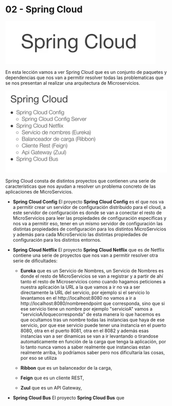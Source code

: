 # 02 - Spring Cloud

![04-02-01](images/04-02-01.png)

En esta lección vamos a ver Spring Cloud que es un conjunto de paquetes y dependencias que nos van a permitir resolver todas las problematicas que se nos presentan al realizar una arquitectura de Microservicios.

![04-02-02](images/04-02-02.png)

Spring Cloud consta de distintos proyectos que contienen una serie de características que nos ayudan a resolver un problema concreto de las aplicaciones de MicroServicios.

* **Spring Cloud Config**
   El proyecto **Spring Cloud Config** es el que nos va a permitir crear un servidor de configuración distribuido para el cloud, a este servidor de configuración es donde se van a conectar el resto de MicroServicios para leer las propiedades de configuración especificas y nos va a permitir eso, tener en un mismo servidor de configuración las distintas propiedades de configuración para los distintos MicroServicios y además para cada MicroServicio las distintas propiedades de configuración para los distintos entornos.
   
* **Spring Cloud Netflix**
   El proyecto **Spring Cloud Netflix** que es de Netflix contiene una serie de proyectos que nos van a permitir resolver otra serie de dificultades:
   
   * **Eureka** que es un Servicio de Nombres, un Servicio de Nombres es donde el resto de MicroServicios se van a registrar y a partir de ahí tanto el resto de Microservicios como cuando hagamos peticiones a nuestra aplicación la URL a la que vamos a ir no va a ser directamente la URL del servicio, por ejemplo si el servicio lo levantamos en el http://localhost:8080 no vamos a ir a http://localhost:8080/nombreendpoint que corresponda, sino que si ese servicio tiene un nombre por ejemplo "servicioA" vamos a "servicioA/loquecorresponda" de esta manera lo que hacemos es que ocultamos tras un nombre todas las instancias que haya de ese servicio, por que ese servicio puede tener una instancia en el puerto 8080, otra en el puerto 8081, otra en el 8082 y además esas instancias van a ser dinamicas se van a ir levantando o tirandose automaticamente en función de la carga que tenga la aplicación, por lo tanto nunca vamos a saber realmente que instancias estan realmente arriba, lo podríamos saber pero nos dificultaría las cosas, por eso se utiliza 
   
   
   * **Ribbon** que es un balanceador de la carga, 
   * **Feign** que es un cliente REST,
   * **Zuul** que es un API Gateway, 
   
* **Spring Cloud Bus**
   El proyecto **Spring Cloud Bus** que   
   
   
   



